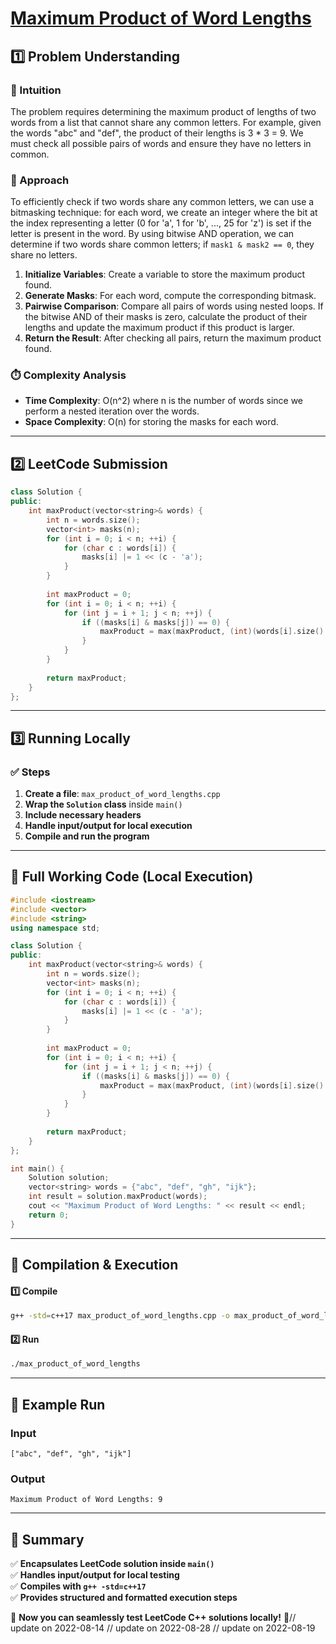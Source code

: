# **[Maximum Product of Word Lengths](https://leetcode.com/problems/maximum-product-of-word-lengths/description/)**  

## **1️⃣ Problem Understanding**  
### **📌 Intuition**  
The problem requires determining the maximum product of lengths of two words from a list that cannot share any common letters. For example, given the words "abc" and "def", the product of their lengths is 3 * 3 = 9. We must check all possible pairs of words and ensure they have no letters in common. 

### **🚀 Approach**  
To efficiently check if two words share any common letters, we can use a bitmasking technique: for each word, we create an integer where the bit at the index representing a letter (0 for 'a', 1 for 'b', ..., 25 for 'z') is set if the letter is present in the word. By using bitwise AND operation, we can determine if two words share common letters; if `mask1 & mask2 == 0`, they share no letters.

1. **Initialize Variables**: Create a variable to store the maximum product found.
2. **Generate Masks**: For each word, compute the corresponding bitmask.
3. **Pairwise Comparison**: Compare all pairs of words using nested loops. If the bitwise AND of their masks is zero, calculate the product of their lengths and update the maximum product if this product is larger.
4. **Return the Result**: After checking all pairs, return the maximum product found.

### **⏱️ Complexity Analysis**  
- **Time Complexity**: O(n^2) where n is the number of words since we perform a nested iteration over the words.
- **Space Complexity**: O(n) for storing the masks for each word.

---  

## **2️⃣ LeetCode Submission**  
```cpp
class Solution {
public:
    int maxProduct(vector<string>& words) {
        int n = words.size();
        vector<int> masks(n);
        for (int i = 0; i < n; ++i) {
            for (char c : words[i]) {
                masks[i] |= 1 << (c - 'a');
            }
        }
        
        int maxProduct = 0;
        for (int i = 0; i < n; ++i) {
            for (int j = i + 1; j < n; ++j) {
                if ((masks[i] & masks[j]) == 0) {
                    maxProduct = max(maxProduct, (int)(words[i].size() * words[j].size()));
                }
            }
        }
        
        return maxProduct;
    }
};
```  

---  

## **3️⃣ Running Locally**  
### **✅ Steps**  
1. **Create a file**: `max_product_of_word_lengths.cpp`  
2. **Wrap the `Solution` class** inside `main()`  
3. **Include necessary headers**  
4. **Handle input/output for local execution**  
5. **Compile and run the program**  

---  

## **📝 Full Working Code (Local Execution)**  
```cpp
#include <iostream>
#include <vector>
#include <string>
using namespace std;

class Solution {
public:
    int maxProduct(vector<string>& words) {
        int n = words.size();
        vector<int> masks(n);
        for (int i = 0; i < n; ++i) {
            for (char c : words[i]) {
                masks[i] |= 1 << (c - 'a');
            }
        }
        
        int maxProduct = 0;
        for (int i = 0; i < n; ++i) {
            for (int j = i + 1; j < n; ++j) {
                if ((masks[i] & masks[j]) == 0) {
                    maxProduct = max(maxProduct, (int)(words[i].size() * words[j].size()));
                }
            }
        }
        
        return maxProduct;
    }
};

int main() {
    Solution solution;
    vector<string> words = {"abc", "def", "gh", "ijk"};
    int result = solution.maxProduct(words);
    cout << "Maximum Product of Word Lengths: " << result << endl;
    return 0;
}
```  

---  

## **🔧 Compilation & Execution**  
#### **1️⃣ Compile**  
```bash
g++ -std=c++17 max_product_of_word_lengths.cpp -o max_product_of_word_lengths
```  

#### **2️⃣ Run**  
```bash
./max_product_of_word_lengths
```  

---  

## **🎯 Example Run**  
### **Input**  
```
["abc", "def", "gh", "ijk"]
```  
### **Output**  
```
Maximum Product of Word Lengths: 9
```  

---  

## **📌 Summary**  
✅ **Encapsulates LeetCode solution inside `main()`**  
✅ **Handles input/output for local testing**  
✅ **Compiles with `g++ -std=c++17`**  
✅ **Provides structured and formatted execution steps**  

🚀 **Now you can seamlessly test LeetCode C++ solutions locally!** 🚀// update on 2022-08-14
// update on 2022-08-28
// update on 2022-08-19
